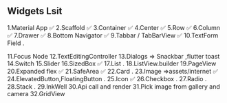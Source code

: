 
## Widgets Lsit

1.Material App   ✅
2.Scaffold   ✅
3.Container   ✅
4.Center  ✅
5.Row   ✅
6.Column    ✅
7.Drawer   ✅ 
8.Bottom Navigator  ✅
9.Tabbar   / TabBarView   ✅ 
10.TextForm Field   .



11.Focus Node 
12.TextEditingController
13.Dialogs => Snackbar ,flutter toast
14.Switch 
15.Slider
16.SizedBox   ✅
17.List   .
18.ListView.builder
19.PageView
20.Expanded flex  ✅
21.SafeArea  ✅
22.Card   .
23.Image =>assets/internet   ✅
24.ElevatedButton,FloatingButton   .
25.Icon   ✅
26.Checkbox    .
27.Radio   .
28.Stack    .
29.InkWell
30.Api call and render
31.Pick image from gallery and camera
32.GridView





